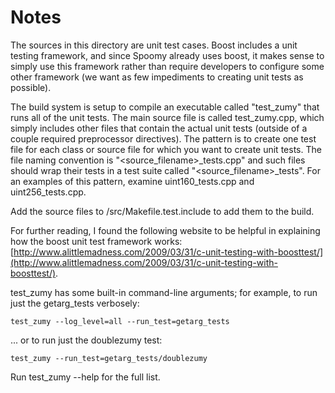 # Notes
The sources in this directory are unit test cases.  Boost includes a
unit testing framework, and since Spoomy already uses boost, it makes
sense to simply use this framework rather than require developers to
configure some other framework (we want as few impediments to creating
unit tests as possible).

The build system is setup to compile an executable called "test_zumy"
that runs all of the unit tests.  The main source file is called
test_zumy.cpp, which simply includes other files that contain the
actual unit tests (outside of a couple required preprocessor
directives).  The pattern is to create one test file for each class or
source file for which you want to create unit tests.  The file naming
convention is "<source_filename>_tests.cpp" and such files should wrap
their tests in a test suite called "<source_filename>_tests".  For an
examples of this pattern, examine uint160_tests.cpp and
uint256_tests.cpp.

Add the source files to /src/Makefile.test.include to add them to the build.

For further reading, I found the following website to be helpful in
explaining how the boost unit test framework works:
[http://www.alittlemadness.com/2009/03/31/c-unit-testing-with-boosttest/](http://www.alittlemadness.com/2009/03/31/c-unit-testing-with-boosttest/).

test_zumy has some built-in command-line arguments; for
example, to run just the getarg_tests verbosely:

    test_zumy --log_level=all --run_test=getarg_tests

... or to run just the doublezumy test:

    test_zumy --run_test=getarg_tests/doublezumy

Run  test_zumy --help   for the full list.

